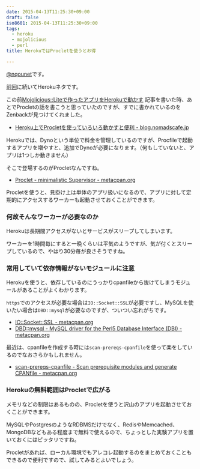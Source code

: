 ```yaml
---
date: 2015-04-13T11:25:30+09:00
draft: false
iso8601: 2015-04-13T11:25:30+09:00
tags:
  - heroku
  - mojolicious
  - perl
title: HerokuではProcletを使うとお得

---
```


[@nqounet](https://twitter.com/nqounet)です。

[前回](/2015/04/08/114023 "Mojolicious::Liteで作ったアプリをHerokuで動かす")に続いてHerokuネタです。

この前[Mojolicious::Liteで作ったアプリをHerokuで動かす](/2015/04/08/114023 "Mojolicious::Liteで作ったアプリをHerokuで動かす")
記事を書いた時、あとでProcletの話を書こうと思っていたのですが、すでに書かれているのをZenbackが見つけてくれました。

* [Heroku上でProcletを使っていろいろ動かすと便利 - blog.nomadscafe.jp](http://blog.nomadscafe.jp/2014/07/heroku-proclet.html)

Herokuでは、Dynoという単位で料金を管理しているのですが、Procfileで起動するアプリを増やすと、追加でDynoが必要になります。（何もしていないと、アプリは1つしか動きません）

そこで登場するのがProcletなんですね。

* [Proclet - minimalistic Supervisor - metacpan.org](https://metacpan.org/pod/Proclet)

Procletを使うと、見掛け上は単体のアプリ扱いになるので、アプリに対して定期的にアクセスするワーカーも起動させておくことができます。

### 何故そんなワーカーが必要なのか

Herokuは長期間アクセスがないとサービスがスリープしてしまいます。

ワーカーを1時間毎にすると一晩くらいは平気のようですが、気が付くとスリープしているので、やはり30分毎が良さそうですね。

### 常用していて依存情報がないモジュールに注意

Herokuを使うと、依存しているのにうっかりcpanfileから抜けてしまうモジュールがあることがよくわかります。

`https`でのアクセスが必要な場合は`IO::Socket::SSL`が必要ですし、MySQLを使いたい場合は`DBD::mysql`が必要なのですが、ついつい忘れがちです。

* [IO::Socket::SSL - metacpan.org](https://metacpan.org/pod/IO::Socket::SSL)
* [DBD::mysql - MySQL driver for the Perl5 Database Interface (DBI) - metacpan.org](https://metacpan.org/pod/DBD::mysql)

最近は、cpanfileを作成する時には`scan-prereqs-cpanfile`を使って楽をしているのでなおさらかもしれません。

* [scan-prereqs-cpanfile - Scan prerequisite modules and generate CPANfile - metacpan.org](https://metacpan.org/pod/distribution/App-scan_prereqs_cpanfile/script/scan-prereqs-cpanfile)

### Herokuの無料範囲はProcletで広がる

メモリなどの制限はあるものの、Procletを使うと沢山のアプリを起動させておくことができます。

MySQLやPostgresのようなRDBMSだけでなく、RedisやMemcached、MongoDBなどもある程度まで無料で使えるので、ちょっとした実験アプリを置いておくにはピッタリですね。

Procletがあれば、ローカル環境でもアレコレ起動するのをまとめておくこともできるので便利ですので、試してみるとよいでしょう。
